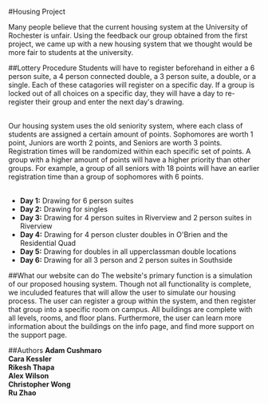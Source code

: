 #Housing Project

Many people believe that the current housing system at the University of Rochester is unfair.  Using the feedback our group obtained from the first project, we came up with a new housing system that we thought would be more fair to students at the university.  


##Lottery Procedure
Students will have to register beforehand in either a 6 person suite, a 4 person connected double, a 3 person suite, a double, or a single.  Each of these catagories will register on a specific day.  If a group is locked out of all choices on a specific day, they will have a day to re-register their group and enter the next day's drawing.  <br/>  <br/> 

Our housing system uses the old seniority system, where each class of students are assigned a certain amount of points.  Sophomores are worth 1 point, Juniors are worth 2 points, and Seniors are worth 3 points.  Registration times will be randomized within each specific set of points.   A group with a higher amount of points will have a higher priority than other groups.  For example, a group of all seniors with 18 points will have an earlier registration time than a group of sophomores with 6 points. <br/><br/>
- **Day 1:** Drawing for 6 person suites <br/> 
- **Day 2:** Drawing for singles <br/> 
- **Day 3:** Drawing for 4 person suites in Riverview and 2 person suites in Riverview <br/> 
- **Day 4:** Drawing for 4 person cluster doubles in O'Brien and the Residential Quad <br />
- **Day 5:** Drawing for doubles in all upperclassman double locations <br />
- **Day 6:** Drawing for all 3 person and 2 person suites in Southside <br />

##What our website can do
The website's primary function is a simulation of our proposed housing system.  Though not all functionality is complete, we inculuded features that will allow the user to simulate our housing process.  The user can register a group within the system, and then register that group into a specific room on campus. All buildings are complete with all levels, rooms, and floor plans.  Furthermore, the user can learn more information about the buildings on the info page, and find more support on the support page.  

##Authors
**Adam Cushmaro** <br />
**Cara Kessler** <br /> 
**Rikesh Thapa** <br /> 
**Alex Wilson** <br />
**Christopher Wong** <br />
**Ru Zhao** <br />
